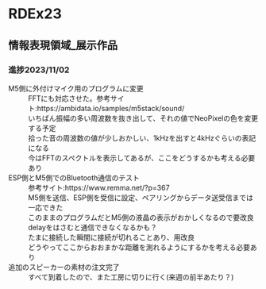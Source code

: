 # RDEx23
 ## 情報表現領域_展示作品

 ### 進捗2023/11/02
 <dl>
   <dt>M5側に外付けマイク用のプログラムに変更</dt>
      <dd>FFTにも対応させた。参考サイト:https://ambidata.io/samples/m5stack/sound/</dd>
      <dd>いちばん振幅の多い周波数を抜き出して、それの値でNeoPixelの色を変更する予定</dd>
      <dd>拾った音の周波数の値が少しおかしい、1kHzを出すと4kHzぐらいの表記になる</dd>
      <dd>今はFFTのスペクトルを表示してあるが、ここをどうするかも考える必要あり</dd>

   <dt>ESP側とM5側でのBluetooth通信のテスト</dt>
      <dd>参考サイト:https://www.remma.net/?p=367</dd>
      <dd>M5側を送信、ESP側を受信に設定、ペアリングからデータ送受信までは一応できた</dd>
      <dd>このままのプログラムだとM5側の液晶の表示がおかしくなるので要改良</dd>
      <dd>delayをはさむと通信できなくなるかも？</dd>
      <dd>たまに接続した瞬間に接続が切れることあり、用改良</dd>
      <dd>どうやってここからおおまかな距離を測れるようにするかを考える必要あり</dd>

   <dt>追加のスピーカーの素材の注文完了</dt>
      <dd>すべて到着したので、また工房に切りに行く(来週の前半あたり？)</dd>
</dl>



